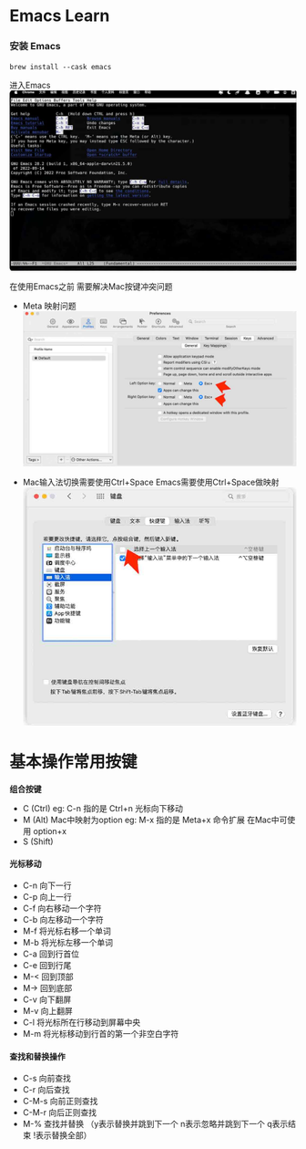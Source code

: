 # Emacs Learn

### 安装 Emacs
`brew install --cask emacs`

进入Emacs
![Emacs 初始化界面](./pics/1.jpg)

在使用Emacs之前 需要解决Mac按键冲突问题

- Meta 映射问题 
![Emacs Meta按键映射修改按键](./pics/2.jpg)

- Mac输入法切换需要使用Ctrl+Space Emacs需要使用Ctrl+Space做映射 
![Emacs Ctrl+Space按键映射修改按键 只需要取消勾选选项](./pics/3.jpg)

# 基本操作常用按键

**组合按键**
- C (Ctrl) eg: C-n 指的是 Ctrl+n 光标向下移动
- M (Alt) Mac中映射为option eg: M-x 指的是 Meta+x 命令扩展 在Mac中可使用 option+x
- S (Shift)

#### 光标移动

- C-n 向下一行
- C-p 向上一行
- C-f 向右移动一个字符
- C-b 向左移动一个字符
- M-f 将光标右移一个单词
- M-b 将光标左移一个单词
- C-a 回到行首位
- C-e 回到行尾
- M-< 回到顶部
- M-> 回到底部
- C-v 向下翻屏
- M-v 向上翻屏
- C-l 将光标所在行移动到屏幕中央
- M-m 将光标移动到行首的第一个非空白字符

#### 查找和替换操作

- C-s 向前查找
- C-r 向后查找
- C-M-s 向前正则查找
- C-M-r 向后正则查找
- M-% 查找并替换 （y表示替换并跳到下一个 n表示忽略并跳到下一个 q表示结束 !表示替换全部）
